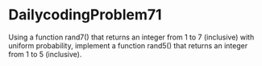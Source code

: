 # DailycodingProblem71
Using a function rand7() that returns an integer from 1 to 7 (inclusive) with uniform probability, implement a function rand5() that returns an integer from 1 to 5 (inclusive).
